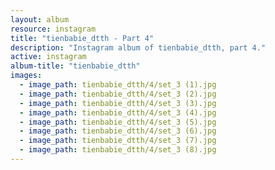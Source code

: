 ```yaml
---
layout: album
resource: instagram
title: "tienbabie_dtth - Part 4"
description: "Instagram album of tienbabie_dtth, part 4."
active: instagram
album-title: "tienbabie_dtth"
images:
  - image_path: tienbabie_dtth/4/set_3 (1).jpg
  - image_path: tienbabie_dtth/4/set_3 (2).jpg
  - image_path: tienbabie_dtth/4/set_3 (3).jpg
  - image_path: tienbabie_dtth/4/set_3 (4).jpg
  - image_path: tienbabie_dtth/4/set_3 (5).jpg
  - image_path: tienbabie_dtth/4/set_3 (6).jpg
  - image_path: tienbabie_dtth/4/set_3 (7).jpg
  - image_path: tienbabie_dtth/4/set_3 (8).jpg
---
```

